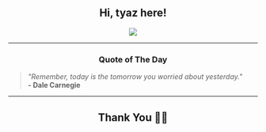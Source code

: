 <h2 align="center"> Hi, tyaz here!</h2>

<p align="center">
<a href="https://github.com/tyazx" alt="github streak"><img src="https://dvst-streak.herokuapp.com/?user=tyazx&theme=tokyonight&fire=DD472C"></a>
</p>

<hr>
<h3 align="center">Quote of The Day</h3>
<p align="center">
<blockquote>
<i>"Remember, today is the tomorrow you worried about yesterday."</i>
<br>
<b>- Dale Carnegie</b>
</blockquote>
</p>


<hr>
<h2 align="center">Thank You 🙏🏼</h2>

